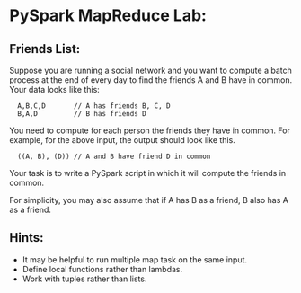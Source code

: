 # PySpark MapReduce Lab:

## Friends List:
Suppose you are running a social network and you want to compute a batch process at the end of every day to find the friends A and B have in common. Your data looks like this:
```
  A,B,C,D       // A has friends B, C, D
  B,A,D         // B has friends D
```
You need to compute for each person the friends they have in common. For example, for the above input, the output should look like this.
```
  ((A, B), (D)) // A and B have friend D in common
```
Your task is to write a PySpark script in which it will compute the friends in common.

For simplicity, you may also assume that if A has B as a friend, B also has A as a friend.

## Hints:
  - It may be helpful to run multiple map task on the same input.
  - Define local functions rather than lambdas.
  - Work with tuples rather than lists.
